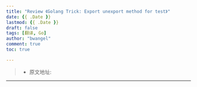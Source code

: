```yaml
---
title: "Review 《Golang Trick: Export unexport method for test》"
date: {{ .Date }}
lastmod: {{ .Date }}
draft: false
tags: [翻译, Go]
author: "bwangel"
comment: true
toc: true

---
```


> + 原文地址:

---
<!--more-->
